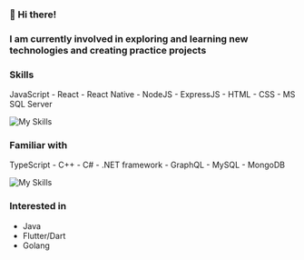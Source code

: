 ### 👋 Hi there!

### I am currently involved in exploring and learning new technologies and creating practice projects

### Skills
JavaScript - React - React Native - NodeJS - ExpressJS - HTML - CSS - MS SQL Server

![My Skills](https://skillicons.dev/icons?i=javascript,react,nodejs,expressjs,html,css)

### Familiar with
TypeScript - C++ - C# - .NET framework - GraphQL - MySQL - MongoDB

![My Skills](https://skillicons.dev/icons?i=typescript,cpp,cs,net,graphql,mysql,mongodb)
### Interested in
* Java
* Flutter/Dart 
* Golang


